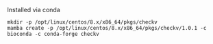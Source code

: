 Installed via conda 
```
mkdir -p /opt/linux/centos/8.x/x86_64/pkgs/checkv
mamba create -p /opt/linux/centos/8.x/x86_64/pkgs/checkv/1.0.1 -c bioconda -c conda-forge checkv
```
